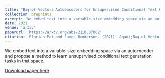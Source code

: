```yaml
---
title: "Bag-of-Vectors Autoencoders for Unsupervised Conditional Text Generation"
collection: preprints
excerpt: 'We embed text into a variable-size embedding space via an autoencoder and propose a method to learn unsupervised conditional text generation tasks in that space.'
date: 2021
venue: 'arXiv'
paperurl: 'https://arxiv.org/abs/2110.07002'
citation: 'Florian Mai and James Henderson. (2021). &quot;Bag-of-Vectors Autoencoders for Unsupervised Conditional Text Generation.&quot; <i>arXiv</i>.'
---
```

We embed text into a variable-size embedding space via an autoencoder and propose a method to learn unsupervised conditional text generation tasks in that space.

[Download paper here](https://arxiv.org/abs/2110.07002)

